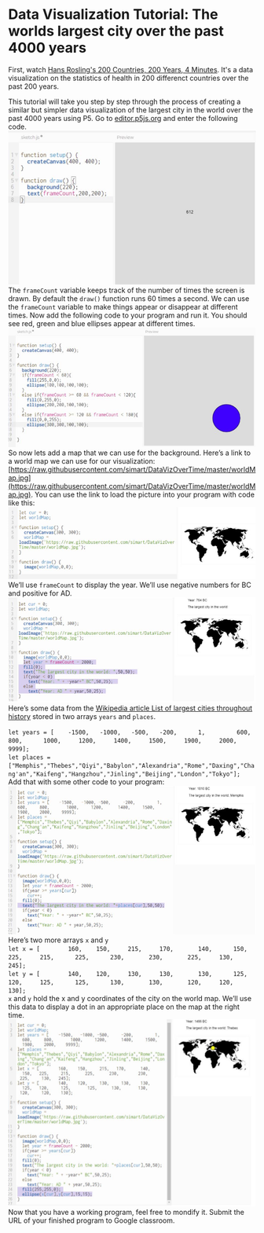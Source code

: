 Data Visualization Tutorial: The worlds largest city over the past 4000 years
=====================================================

First, watch [Hans Rosling's 200 Countries, 200 Years, 4 Minutes](https://www.youtube.com/watch?v=jbkSRLYSojo). It's a data visualization on the statistics of health in 200 differenct countries over the past 200 years.   

This tutorial will take you step by step through the process of creating a similar but simpler data visualization of the largest city in the world over the past 4000 years using P5. Go to [editor.p5js.org](https://editor.p5js.org/) and enter the following code.    
![](DataViz1.JPG)   
The `frameCount` variable keeps track of the number of times the screen is drawn. By default the `draw()` function runs 60 times a second. We can use the `frameCount` variable to make things appear or disappear at different times. Now add the following code to your program and run it. You should see red, green and blue ellipses appear at different times.   
![](DataViz2.JPG)   
So now lets add a map that we can use for the background. Here’s a link to a world map we can use for our visualization: [https://raw.githubusercontent.com/simart/DataVizOverTime/master/worldMap.jpg](https://raw.githubusercontent.com/simart/DataVizOverTime/master/worldMap.jpg). You can use the link to load the picture into your program with code like this:
![](DataViz3.JPG)    
We’ll use `frameCount` to display the year. We’ll use negative numbers for BC and positive for AD.   
![](DataViz4.JPG)
Here’s some data from the [Wikipedia article List of largest cities throughout history](https://en.wikipedia.org/wiki/List_of_largest_cities_throughout_history) stored in two arrays `years` and `places`.

`let years = [    -1500,   -1000,   -500,   -200,      1,         600,    800,      1000,     1200,     1400,     1500,     1900,     2000,    9999];`   
`let places = ["Memphis","Thebes","Qiyi","Babylon","Alexandria","Rome","Daxing","Chang'an","Kaifeng","Hangzhou","Jinling","Beijing","London","Tokyo"];`   
Add that with some other code to your program:   
![](DataViz5.JPG)   
Here’s two more arrays `x` and `y`   
`let x = [        160,    150,     215,     170,       140,      150,   225,     215,      225,      230,       230,       225,     130,      245];`    
`let y = [        140,    120,     130,     130,       130,      125,   120,     125,      125,      130,       130,       120,     120,      130];`   
`x` and `y` hold the x and y coordinates of the city on the world map. We’ll use this data to display a dot in an appropriate place on the map at the right time.
![](DataViz6.JPG)    
Now that you have a working program, feel free to mondify it. Submit the URL of your finished program to Google classroom.



